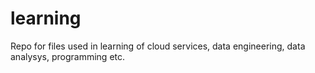 # learning

Repo for files used in learning of cloud services, data engineering, data analysys, programming etc.

